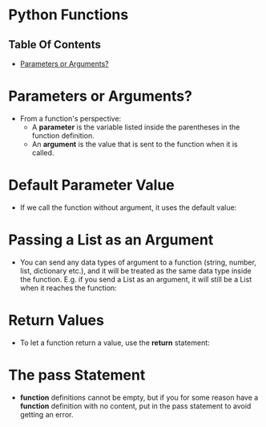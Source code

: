 # Python Functions

## Table Of Contents
- [Parameters or Arguments?](#Parameters-or-Arguments?)

# Parameters or Arguments?
* From a function's perspective:
    - A __parameter__ is the variable listed inside the parentheses in the function definition.
    - An __argument__ is the value that is sent to the function when it is called.
# Default Parameter Value
* If we call the function without argument, it uses the default value:
# Passing a List as an Argument
* You can send any data types of argument to a function (string, number, list, dictionary etc.), and it will be treated as the same data type inside the function. E.g. if you send a List as an argument, it will still be a List when it reaches the function:

# Return Values
* To let a function return a value, use the __return__ statement:

# The pass Statement
* __function__ definitions cannot be empty, but if you for some reason have a __function__ definition with no content, put in the pass statement to avoid getting an error.